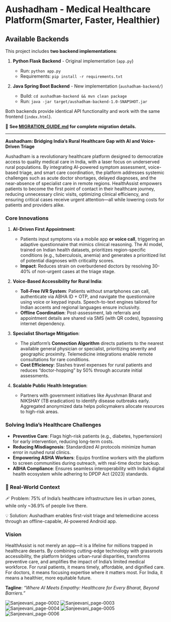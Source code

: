 # Aushadham - Medical Healthcare Platform(Smarter, Faster, Healthier)

## Available Backends

This project includes **two backend implementations**:

1. **Python Flask Backend** - Original implementation (`app.py`)
   - Run: `python app.py`
   - Requirements: `pip install -r requirements.txt`

2. **Java Spring Boot Backend** - New implementation (`aushadham-backend/`)
   - Build: `cd aushadham-backend && mvn clean package`
   - Run: `java -jar target/aushadham-backend-1.0-SNAPSHOT.jar`

Both backends provide identical API functionality and work with the same frontend (`index.html`).

📖 **See [MIGRATION_GUIDE.md](MIGRATION_GUIDE.md) for complete migration details.**

---

**Aushadham: Bridging India’s Rural Healthcare Gap with AI and Voice-Driven Triage**  

Aushadham is a revolutionary healthcare platform designed to democratize access to quality medical care in India, with a laser focus on underserved rural populations. By integrating AI-powered symptom assessment, voice-based triage, and smart care coordination, the platform addresses systemic challenges such as acute doctor shortages, delayed diagnoses, and the near-absence of specialist care in remote regions. HealthAssist empowers patients to become the first point of contact in their healthcare journey, reducing unnecessary clinic visits, optimizing clinical efficiency, and ensuring critical cases receive urgent attention—all while lowering costs for patients and providers alike.  

### **Core Innovations**  
1. **AI-Driven First Appointment**:  
   - Patients input symptoms via a mobile app **or voice call**, triggering an adaptive questionnaire that mimics clinical reasoning. The AI model, trained on Indian health datasets, prioritizes region-specific conditions (e.g., tuberculosis, anemia) and generates a prioritized list of potential diagnoses with criticality scores.  
   - **Impact**: Reduces strain on overburdened doctors by resolving 30-40% of non-urgent cases at the triage stage.  

2. **Voice-Based Accessibility for Rural India**:  
   - **Toll-Free IVR System**: Patients without smartphones can call, authenticate via ABHA ID + OTP, and navigate the questionnaire using voice or keypad inputs. Speech-to-text engines tailored for Indian accents and regional languages ensure inclusivity.  
   - **Offline Coordination**: Post-assessment, lab referrals and appointment details are shared via SMS (with QR codes), bypassing internet dependency.  

3. **Specialist Shortage Mitigation**:  
   - The platform’s **Connection Algorithm** directs patients to the nearest available general physician or specialist, prioritizing severity and geographic proximity. Telemedicine integrations enable remote consultations for rare conditions.  
   - **Cost Efficiency**: Slashes travel expenses for rural patients and reduces “doctor-hopping” by 50% through accurate initial assessments.  

4. **Scalable Public Health Integration**:  
   - Partners with government initiatives like Ayushman Bharat and NIKSHAY (TB eradication) to identify disease outbreaks early. Aggregated anonymized data helps policymakers allocate resources to high-risk areas.  

### **Solving India’s Healthcare Challenges**  
- **Preventive Care**: Flags high-risk patients (e.g., diabetes, hypertension) for early intervention, reducing long-term costs.  
- **Reducing Misdiagnosis**: Standardized AI protocols minimize human error in rushed rural clinics.  
- **Empowering ASHA Workers**: Equips frontline workers with the platform to screen communities during outreach, with real-time doctor backup.  
- **ABHA Compliance**: Ensures seamless interoperability with India’s digital health ecosystem while adhering to DPDP Act (2023) standards.  

### **🧮 Real-World Context**

🩹 Problem:
75% of India’s healthcare infrastructure lies in urban zones, while only ~36.9% of people live there.

💡 Solution:
Aushadham enables first-visit triage and telemedicine access through an offline-capable, AI-powered Android app.


### **Vision**  
HealthAssist is not merely an app—it is a lifeline for millions trapped in healthcare deserts. By combining cutting-edge technology with grassroots accessibility, the platform bridges urban-rural disparities, transforms preventive care, and amplifies the impact of India’s limited medical workforce. For rural patients, it means timely, affordable, and dignified care. For doctors, it means focusing expertise where it matters most. For India, it means a healthier, more equitable future.  

**Tagline**: *“Where AI Meets Empathy: Healthcare for Every Bharat, Beyond Barriers.”*

![Sanjeevani_page-0002](https://github.com/user-attachments/assets/c246275b-6207-42a6-bac3-5a78370863c1)
![Sanjeevani_page-0003](https://github.com/user-attachments/assets/8831174d-23df-4ade-9ee2-787e95715ede)
![Sanjeevani_page-0004](https://github.com/user-attachments/assets/33e15021-960d-483e-a969-9df2fd537fbd)
![Sanjeevani_page-0005](https://github.com/user-attachments/assets/792215d7-580f-4970-8f93-bdad68dcc438)
![Sanjeevani_page-0006](https://github.com/user-attachments/assets/203b5f26-427b-49c8-908f-7cbb93b180f2)
